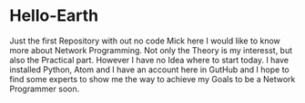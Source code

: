 # Hello-Earth
Just the first Repository with out no code
Mick here I would like to know more about Network Programming. Not only the Theory is my interesst, but also the Practical part. However I have no Idea where to start today. I have installed Python, Atom and I have an account here in GutHub and I hope to find some experts to show me the way to achieve my Goals to be a Network Programmer soon.
